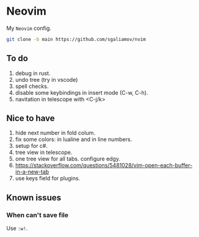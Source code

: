 # Neovim

My `Neovim` config.

``` bash
git clone -b main https://github.com/sgaliamov/nvim
```

## To do

1. debug in rust.
1. undo tree (try in vscode)
1. spell checks.
1. disable some keybindings in insert mode (C-w, C-h).
1. navitation in telescope with <C-j/k>

## Nice to have

1. hide next number in fold colum.
1. fix some colors: in lualine and in line numbers.
1. setup for c#.
1. tree view in telescope.
1. one tree view for all tabs. configure edgy.
1. <https://stackoverflow.com/questions/5481028/vim-open-each-buffer-in-a-new-tab>
1. use keys field for plugins.

## Known issues

### When can't save file

Use `:w!`.
